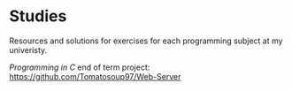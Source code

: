 # Studies
Resources and solutions for exercises for each programming subject at my univeristy.

*Programming in C* end of term project:
https://github.com/Tomatosoup97/Web-Server

